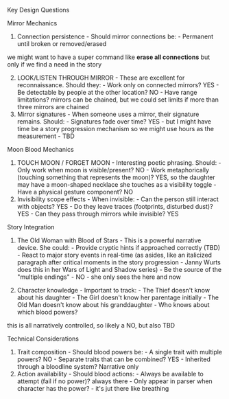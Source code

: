   Key Design Questions

  Mirror Mechanics

  1. Connection persistence - Should mirror connections be:
    - Permanent until broken or removed/erased

we might want to have a super command like **erase all connections** but only if we find a need in the story

  2. LOOK/LISTEN THROUGH MIRROR - These are excellent for reconnaissance.
  Should they:
    - Work only on connected mirrors? YES
    - Be detectable by people at the other location? NO
    - Have range limitations? mirrors can be chained, but we could set limits if more than three mirrors are chained
  3. Mirror signatures - When someone uses a mirror, their signature remains.
  Should:
    - Signatures fade over time? YES - but I might have time be a story progression mechanism so we might use hours as the measurement - TBD

  Moon Blood Mechanics

  1. TOUCH MOON / FORGET MOON - Interesting poetic phrasing. Should:
    - Only work when moon is visible/present? NO
    - Work metaphorically (touching something that represents the moon)? YES, so the daughter may have a moon-shaped necklace she touches as a visibility toggle
    - Have a physical gesture component? NO
  2. Invisibility scope effects - When invisible:
    - Can the person still interact with objects? YES
    - Do they leave traces (footprints, disturbed dust)? YES
    - Can they pass through mirrors while invisible? YES

  Story Integration

  1. The Old Woman with Blood of Stars - This is a powerful narrative device.
  She could:
    - Provide cryptic hints if approached correctly (TBD)
    - React to major story events in real-time (as asides, like an italicized paragraph after critical moments in the story progression - Janny Wurts does this in her Wars of Light and Shadow series)
    - Be the source of the "multiple endings" - NO - she only sees the here and now

  2. Character knowledge - Important to track:
    - The Thief doesn't know about his daughter
    - The Girl doesn't know her parentage initially
    - The Old Man doesn't know about his granddaughter
    - Who knows about which blood powers?

this is all narratively controlled, so likely a NO, but also TBD

  Technical Considerations

  1. Trait composition - Should blood powers be:
    - A single trait with multiple powers? NO
    - Separate traits that can be combined? YES
    - Inherited through a bloodline system? Narrative only
  2. Action availability - Should blood actions:
    - Always be available to attempt (fail if no power)? always there
    - Only appear in parser when character has the power? - it's jut there like breathing
